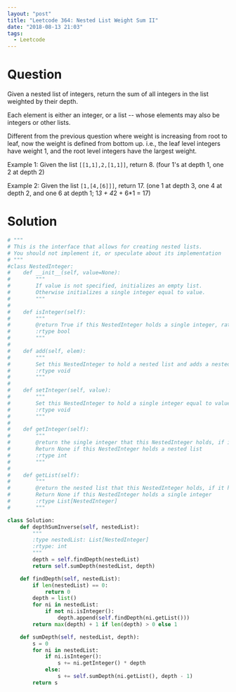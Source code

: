 ```yaml
---
layout: "post"
title: "Leetcode 364: Nested List Weight Sum II"
date: "2018-08-13 21:03"
tags:
  - Leetcode
---
```


# Question
Given a nested list of integers, return the sum of all integers in the list weighted by their depth.

Each element is either an integer, or a list -- whose elements may also be integers or other lists.

Different from the previous question where weight is increasing from root to leaf, now the weight is defined from bottom up. i.e., the leaf level integers have weight 1, and the root level integers have the largest weight.

Example 1:
Given the list `[[1,1],2,[1,1]]`, return 8. (four 1's at depth 1, one 2 at depth 2)

Example 2:
Given the list `[1,[4,[6]]]`, return 17. (one 1 at depth 3, one 4 at depth 2, and one 6 at depth 1; 1*3 + 4*2 + 6*1 = 17)

# Solution
```python
# """
# This is the interface that allows for creating nested lists.
# You should not implement it, or speculate about its implementation
# """
#class NestedInteger:
#    def __init__(self, value=None):
#        """
#        If value is not specified, initializes an empty list.
#        Otherwise initializes a single integer equal to value.
#        """
#
#    def isInteger(self):
#        """
#        @return True if this NestedInteger holds a single integer, rather than a nested list.
#        :rtype bool
#        """
#
#    def add(self, elem):
#        """
#        Set this NestedInteger to hold a nested list and adds a nested integer elem to it.
#        :rtype void
#        """
#
#    def setInteger(self, value):
#        """
#        Set this NestedInteger to hold a single integer equal to value.
#        :rtype void
#        """
#
#    def getInteger(self):
#        """
#        @return the single integer that this NestedInteger holds, if it holds a single integer
#        Return None if this NestedInteger holds a nested list
#        :rtype int
#        """
#
#    def getList(self):
#        """
#        @return the nested list that this NestedInteger holds, if it holds a nested list
#        Return None if this NestedInteger holds a single integer
#        :rtype List[NestedInteger]
#        """

class Solution:
    def depthSumInverse(self, nestedList):
        """
        :type nestedList: List[NestedInteger]
        :rtype: int
        """
        depth = self.findDepth(nestedList)
        return self.sumDepth(nestedList, depth)

    def findDepth(self, nestedList):
        if len(nestedList) == 0:
            return 0
        depth = list()
        for ni in nestedList:
            if not ni.isInteger():
                depth.append(self.findDepth(ni.getList()))
        return max(depth) + 1 if len(depth) > 0 else 1

    def sumDepth(self, nestedList, depth):
        s = 0
        for ni in nestedList:
            if ni.isInteger():
                s += ni.getInteger() * depth
            else:
                s += self.sumDepth(ni.getList(), depth - 1)
        return s
```
